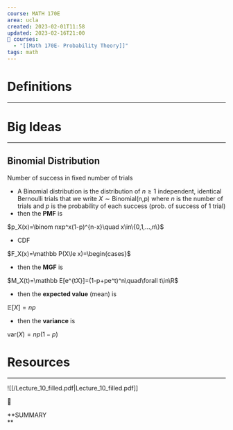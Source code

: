 ```yaml
---
course: MATH 170E
area: ucla
created: 2023-02-01T11:58
updated: 2023-02-16T21:00
📕 courses:
  - "[[Math 170E- Probability Theory]]"
tags: math
---
```

# Definitions

---

# Big Ideas

---

## Binomial Distribution

Number of success in fixed number of trials

- A Binomial distribution is the distribution of $n\ge 1$﻿ independent, identical Bernoulli trials that we write $X\sim\text{Binomial(n,p)}$﻿ where $n$﻿ is the number of trials and $p$﻿ is the probability of each success (prob. of success of 1 trial)
- then the **PMF** is

$p_X(x)=\binom nxp^x(1-p)^{n-x}\quad x\in\{0,1,...,n\}$

- CDF

$F_X(x)=\mathbb P(X\le x)=\begin{cases}$

- then the **MGF** is

$M_X(t)=\mathbb E[e^{tX}]=(1-p+pe^t)^n\quad\forall t\in\R$

- then the **expected value** (mean) is

$\mathbb E[X]=np$

- then the **variance** is

$\text{var}(X)=np(1-p)$

# Resources

---

![[/Lecture_10_filled.pdf|Lecture_10_filled.pdf]]

📌

**SUMMARY  
**